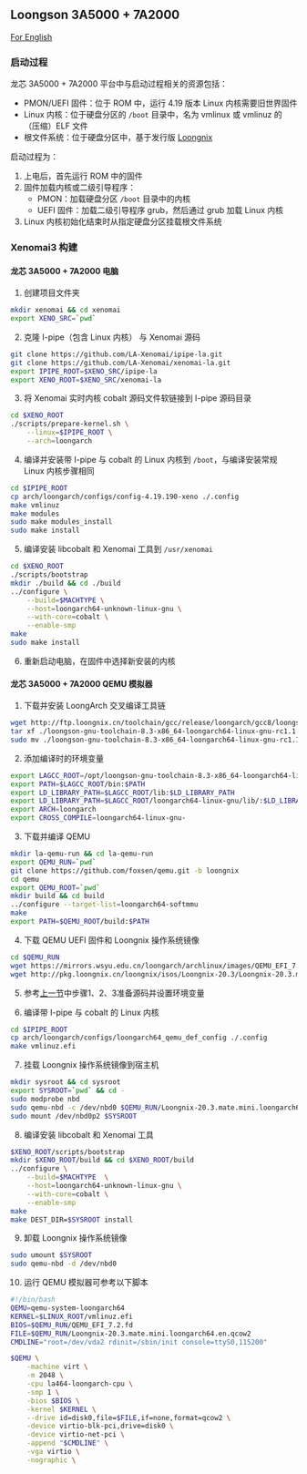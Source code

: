 ## Loongson 3A5000 + 7A2000

[For English](https://github.com/LA-Xenomai/doc/blob/master/doc/loongson-3a5000-7a2000-en.md)

### 启动过程

龙芯 3A5000 + 7A2000 平台中与启动过程相关的资源包括：

- PMON/UEFI 固件：位于 ROM 中，运行 4.19 版本 Linux 内核需要旧世界固件
- Linux 内核：位于硬盘分区的 `/boot` 目录中，名为 vmlinux 或 vmlinuz 的（压缩）ELF 文件
- 根文件系统：位于硬盘分区中，基于发行版 [Loongnix](http://www.loongnix.cn/zh/loongnix/)

启动过程为：

1. 上电后，首先运行 ROM 中的固件
2. 固件加载内核或二级引导程序：
    - PMON：加载硬盘分区 `/boot` 目录中的内核
    - UEFI 固件：加载二级引导程序 grub，然后通过 grub 加载 Linux 内核
3. Linux 内核初始化结束时从指定硬盘分区挂载根文件系统

### Xenomai3 构建

#### 龙芯 3A5000 + 7A2000 电脑

1. 创建项目文件夹

```sh
mkdir xenomai && cd xenomai
export XENO_SRC=`pwd`
```

2. 克隆 I-pipe（包含 Linux 内核） 与 Xenomai 源码

```sh
git clone https://github.com/LA-Xenomai/ipipe-la.git
git clone https://github.com/LA-Xenomai/xenomai-la.git
export IPIPE_ROOT=$XENO_SRC/ipipe-la
export XENO_ROOT=$XENO_SRC/xenomai-la
```

3. 将 Xenomai 实时内核 cobalt 源码文件软链接到 I-pipe 源码目录

```sh
cd $XENO_ROOT
./scripts/prepare-kernel.sh \
    --linux=$IPIPE_ROOT \
    --arch=loongarch
```

4. 编译并安装带 I-pipe 与 cobalt 的 Linux 内核到 `/boot`，与编译安装常规 Linux 内核步骤相同

```sh
cd $IPIPE_ROOT
cp arch/loongarch/configs/config-4.19.190-xeno ./.config
make vmlinuz
make modules
sudo make modules_install
sudo make install
```

5. 编译安装 libcobalt 和 Xenomai 工具到 `/usr/xenomai`

```sh
cd $XENO_ROOT
./scripts/bootstrap
mkdir ./build && cd ./build
../configure \
    --build=$MACHTYPE \
    --host=loongarch64-unknown-linux-gnu \
    --with-core=cobalt \
    --enable-smp
make
sudo make install
```

6. 重新启动电脑，在固件中选择新安装的内核

#### 龙芯 3A5000 + 7A2000 QEMU 模拟器

1. 下载并安装 LoongArch 交叉编译工具链

```sh
wget http://ftp.loongnix.cn/toolchain/gcc/release/loongarch/gcc8/loongson-gnu-toolchain-8.3-x86_64-loongarch64-linux-gnu-rc1.1.tar.xz
tar xf ./loongson-gnu-toolchain-8.3-x86_64-loongarch64-linux-gnu-rc1.1.tar.xz
sudo mv ./loongson-gnu-toolchain-8.3-x86_64-loongarch64-linux-gnu-rc1.1 /opt
```

2. 添加编译时的环境变量

```sh
export LAGCC_ROOT=/opt/loongson-gnu-toolchain-8.3-x86_64-loongarch64-linux-gnu-rc1.1
export PATH=$LAGCC_ROOT/bin:$PATH
export LD_LIBRARY_PATH=$LAGCC_ROOT/lib:$LD_LIBRARY_PATH
export LD_LIBRARY_PATH=$LAGCC_ROOT/loongarch64-linux-gnu/lib/:$LD_LIBRARY_PATH
export ARCH=loongarch
export CROSS_COMPILE=loongarch64-linux-gnu-
```

3. 下载并编译 QEMU

```sh
mkdir la-qemu-run && cd la-qemu-run
export QEMU_RUN=`pwd`
git clone https://github.com/foxsen/qemu.git -b loongnix
cd qemu
export QEMU_ROOT=`pwd`
mkdir build && cd build
../configure --target-list=loongarch64-softmmu
make
export PATH=$QEMU_ROOT/build:$PATH
```

4. 下载 QEMU UEFI 固件和 Loongnix 操作系统镜像

```sh
cd $QEMU_RUN
wget https://mirrors.wsyu.edu.cn/loongarch/archlinux/images/QEMU_EFI_7.2.fd
wget http://pkg.loongnix.cn/loongnix/isos/Loongnix-20.3/Loongnix-20.3.mate.mini.loongarch64.en.qcow2
```

5. 参考[上一节](#龙芯-3a5000--7a2000-电脑)中步骤1、2、3准备源码并设置环境变量

6. 编译带 I-pipe 与 cobalt 的 Linux 内核

```sh
cd $IPIPE_ROOT
cp arch/loongarch/configs/loongarch64_qemu_def_config ./.config
make vmlinuz.efi
```

7. 挂载 Loongnix 操作系统镜像到宿主机

```sh
mkdir sysroot && cd sysroot
export SYSROOT=`pwd` && cd -
sudo modprobe nbd
sudo qemu-nbd -c /dev/nbd0 $QEMU_RUN/Loongnix-20.3.mate.mini.loongarch64.en.qcow2
sudo mount /dev/nbd0p2 $SYSROOT
```

8. 编译安装 libcobalt 和 Xenomai 工具

```sh
$XENO_ROOT/scripts/bootstrap
mkdir $XENO_ROOT/build && cd $XENO_ROOT/build
../configure \
    --build=$MACHTYPE  \
    --host=loongarch64-unknown-linux-gnu \
    --with-core=cobalt \
    --enable-smp
make
make DEST_DIR=$SYSROOT install
```

9. 卸载 Loongnix 操作系统镜像

```sh
sudo umount $SYSROOT
sudo qemu-nbd -d /dev/nbd0
```

10. 运行 QEMU 模拟器可参考以下脚本

```sh
#!/bin/bash
QEMU=qemu-system-loongarch64
KERNEL=$LINUX_ROOT/vmlinuz.efi
BIOS=$QEMU_RUN/QEMU_EFI_7.2.fd
FILE=$QEMU_RUN/Loongnix-20.3.mate.mini.loongarch64.en.qcow2
CMDLINE="root=/dev/vda2 rdinit=/sbin/init console=ttyS0,115200"

$QEMU \
    -machine virt \
    -m 2048 \
    -cpu la464-loongarch-cpu \
    -smp 1 \
    -bios $BIOS \
    -kernel $KERNEL \
    --drive id=disk0,file=$FILE,if=none,format=qcow2 \
    -device virtio-blk-pci,drive=disk0 \
    -device virtio-net-pci \
    -append "$CMDLINE" \
    -vga virtio \
    -nographic \
```
